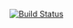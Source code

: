 [![Build Status](https://travis-ci.com/KappalLord/testlab2.svg?branch=main)](https://travis-ci.com/KappalLord/testlab2)
